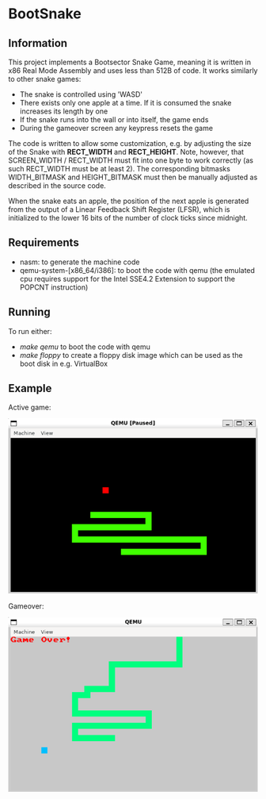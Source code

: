 # BootSnake

## Information

This project implements a Bootsector Snake Game, meaning it is written in x86 Real Mode Assembly and uses less than 512B of code. It works similarly to other snake games:
- The snake is controlled using 'WASD'
- There exists only one apple at a time. If it is consumed the snake increases its length by one
- If the snake runs into the wall or into itself, the game ends
- During the gameover screen any keypress resets the game

The code is written to allow some customization, e.g. by adjusting the size of the Snake with **RECT_WIDTH** and **RECT_HEIGHT**.
Note, however, that SCREEN_WIDTH / RECT_WIDTH must fit into one byte to work correctly (as such RECT_WIDTH must be at least 2). The corresponding bitmasks WIDTH_BITMASK and HEIGHT_BITMASK must then be manually adjusted as described in the source code.

When the snake eats an apple, the position of the next apple is generated from the output of a Linear Feedback Shift Register (LFSR), which is initialized to the lower 16 bits of the number of clock ticks since midnight.

## Requirements

- nasm: to generate the machine code
- qemu-system-[x86_64/i386]: to boot the code with qemu (the emulated cpu requires support for the Intel SSE4.2 Extension to support the POPCNT instruction)

## Running

To run either:
- *make qemu* to boot the code with qemu
- *make floppy* to create a floppy disk image which can be used as the boot disk in e.g. VirtualBox

## Example

Active game:

![image](markdown_images/snake.png)

Gameover:

![image](markdown_images/game_over.png)
